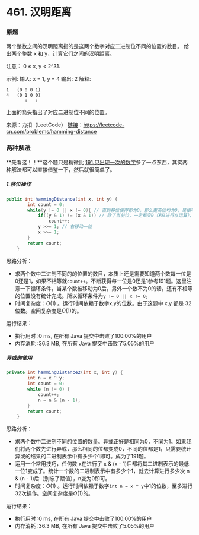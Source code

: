 # 461. 汉明距离

### 原题
两个整数之间的汉明距离指的是这两个数字对应二进制位不同的位置的数目。
给出两个整数 x 和 y，计算它们之间的汉明距离。

注意：
0 ≤ x, y < 2^31.

示例:
输入: x = 1, y = 4
输出: 2
解释:

```
1   (0 0 0 1)
4   (0 1 0 0)
       ↑   ↑
```

上面的箭头指出了对应二进制位不同的位置。

来源：力扣（LeetCode）
[链接](https://leetcode-cn.com/problems/hamming-distance)：https://leetcode-cn.com/problems/hamming-distance

###  两种解法

**先看这！！**这个题只是稍微比 [191.只出现一次的数字](https://github.com/ustcyyw/yyw_algorithm/blob/master/easy/BitOperation/hammingWeight.md)多了一点东西，其实两种解法都可以直接借鉴一下，然后就很简单了。

##### 1.移位操作

```java
public int hammingDistance(int x, int y) {
        int count = 0;
        while(y != 0 || x != 0){ // 直到移位使得都为0，那么更高位均为0，是相等的就不用去统计了。
            if((y & 1) != (x & 1)) // 除了当前位，一定都变0（和0进行与运算），当前位则保留（和1进行与运算）
                count++;
            y >>= 1; // 右移动一位
            x >>= 1;
        }
        return count;
    }
```

思路分析：

* 求两个数中二进制不同的的位置的数目，本质上还是需要知道两个数每一位是0还是1，如果不相等就`count++`。不断获得每一位是0还是1参考191题。这里注意一下循环条件，当某个数被移动为0后，另外一个数不为0的话，还有不相等的位置没有统计完成。所以循环条件为`y != 0 || x != 0`。
* 时间复杂度：$O(1)$ 。运行时间依赖于数字x,y的位数。由于这题中 x,y 都是 32 位数。空间复杂度是$O(1)$的。

运行结果：
* 执行用时 :0 ms, 在所有 Java 提交中击败了100.00%的用户
* 内存消耗 :36.3 MB, 在所有 Java 提交中击败了5.05%的用户

##### 异或的使用

```java
private int hammingDistance2(int x, int y) {
        int n = x ^ y;
        int count = 0;
        while (n != 0) {
            count++;
            n = n & (n - 1);
        }
        return count;
    }
```

思路分析：

* 求两个数中二进制不同的位置的数量。异或正好是相同为0，不同为1。如果我们将两个数先进行异或，那么相同的位都变成0，不同的位都是1，只需要统计异或的结果的二进制表示中有多少个1即可。成为了191题。
* 运用一个常用技巧，任何数 x在进行了 x & (x - 1)后都将其二进制表示的最低一位1变成了。统计一个数的二进制表示中有多少个1，就去计算进行多少次 n & (n - 1)后（别忘了赋值），n变为0即可。
* 时间复杂度：$O(1)$ 。运行时间依赖于数字`int n = x ^ y`中1的位数，至多进行32次操作。空间复杂度是$O(1)$的。

运行结果：

* 执行用时 :0 ms, 在所有 Java 提交中击败了100.00%的用户
* 内存消耗 :36.3 MB, 在所有 Java 提交中击败了5.05%的用户